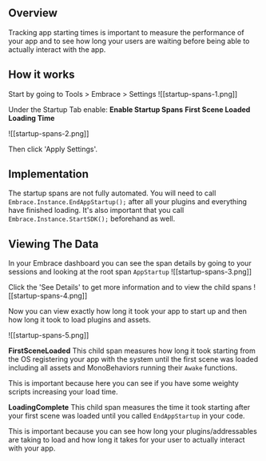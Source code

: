 
## Overview

Tracking app starting times is important to measure the performance of your app and to see how long your users are waiting before being able to actually interact with the app.

## How it works

Start by going to Tools > Embrace > Settings
![[startup-spans-1.png]]

Under the Startup Tab enable:
**Enable Startup Spans**
**First Scene Loaded**
**Loading Time**

![[startup-spans-2.png]]

Then click 'Apply Settings'.
## Implementation

The startup spans are not fully automated. You will need to call `Embrace.Instance.EndAppStartup();` after all your plugins and everything have finished loading. It's also important that you call `Embrace.Instance.StartSDK();` beforehand as well.

## Viewing The Data

In your Embrace dashboard you can see the span details by going to your sessions and looking at the root span `AppStartup` ![[startup-spans-3.png]]

Click the 'See Details' to get more information and to view the child spans
![[startup-spans-4.png]]

Now you can view exactly how long it took your app to start up and then how long it took to load plugins and assets.

![[startup-spans-5.png]]

**FirstSceneLoaded**
This child span measures how long it took starting from the OS registering your app with the system until the first scene was loaded including all assets and MonoBehaviors running their `Awake` functions.

This is important because here you can see if you have some weighty scripts increasing your load time.

**LoadingComplete**
This child span measures the time it took starting after your first scene was loaded until you called `EndAppStartup` in your code.

This is important because you can see how long your plugins/addressables are taking to load and how long it takes for your user to actually interact with your app.